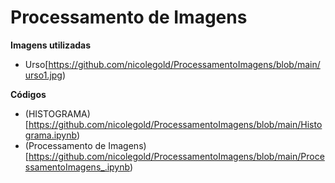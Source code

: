 # Processamento de Imagens
**Imagens utilizadas**
* Urso[https://github.com/nicolegold/ProcessamentoImagens/blob/main/urso1.jpg)


**Códigos**
* (HISTOGRAMA)[https://github.com/nicolegold/ProcessamentoImagens/blob/main/Histograma.ipynb)
* (Processamento de Imagens)[https://github.com/nicolegold/ProcessamentoImagens/blob/main/ProcessamentoImagens_.ipynb)
